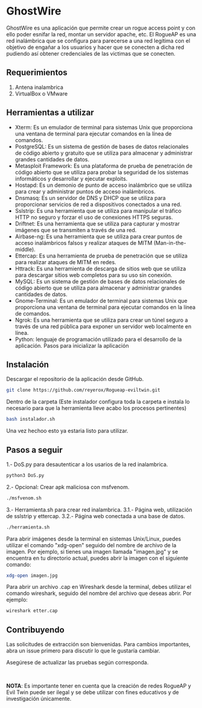 # GhostWire

GhostWire es una aplicación que permite crear un rogue access point y con ello poder esnifar la red, montar un servidor apache, etc. El RogueAP es una red inalámbrica que se configura para parecerse a una red legítima con el objetivo de engañar a los usuarios y hacer que se conecten a dicha red pudiendo así obtener credenciales de las victimas que se conecten.

## Requerimientos

1. Antena inalambrica 
2. VirtualBox o VMware

## Herramientas a utilizar

* Xterm: Es un emulador de terminal para sistemas Unix que proporciona una ventana de terminal para ejecutar comandos en la línea de comandos.
* PostgreSQL: Es un sistema de gestión de bases de datos relacionales de código abierto y gratuito que se utiliza para almacenar y administrar grandes cantidades de datos.
* Metasploit Framework: Es una plataforma de prueba de penetración de código abierto que se utiliza para probar la seguridad de los sistemas informáticos y desarrollar y ejecutar exploits.
* Hostapd: Es un demonio de punto de acceso inalámbrico que se utiliza para crear y administrar puntos de acceso inalámbricos.
* Dnsmasq: Es un servidor de DNS y DHCP que se utiliza para proporcionar servicios de red a dispositivos conectados a una red.
* Sslstrip: Es una herramienta que se utiliza para manipular el tráfico HTTP no seguro y forzar el uso de conexiones HTTPS seguras.
* Driftnet: Es una herramienta que se utiliza para capturar y mostrar imágenes que se transmiten a través de una red.
* Airbase-ng: Es una herramienta que se utiliza para crear puntos de acceso inalámbricos falsos y realizar ataques de MITM (Man-in-the-middle).
* Ettercap: Es una herramienta de prueba de penetración que se utiliza para realizar ataques de MITM en redes.
* Httrack: Es una herramienta de descarga de sitios web que se utiliza para descargar sitios web completos para su uso sin conexión.
* MySQL: Es un sistema de gestión de bases de datos relacionales de código abierto que se utiliza para almacenar y administrar grandes cantidades de datos.
* Gnome-Terminal: Es un emulador de terminal para sistemas Unix que proporciona una ventana de terminal para ejecutar comandos en la línea de comandos.
* Ngrok: Es una herramienta que se utiliza para crear un túnel seguro a través de una red pública para exponer un servidor web localmente en línea.
* Python: lenguaje de programación utilizado para el desarrollo de la aplicación.
Pasos para inicializar la aplicación

## Instalación 

Descargar el repositorio de la aplicación desde GitHub.

```bash
git clone https://github.com/reyerox/Rogueap-eviltwin.git
```
Dentro de la carpeta (Este instalador configura toda la carpeta e instala lo necesario para que la herramienta lleve acabo los procesos pertinentes)
```bash
bash instalador.sh
```
Una vez hechoo esto ya estaria listo para utilizar.

## Pasos a seguir

1.- DoS.py para desautenticar a los usarios de la red inalambrica.
```python
python3 DoS.py
```
2.- Opcional: Crear apk maliciosa con msfvenom.
```bash
./msfvenom.sh
```
3.- Herramienta.sh para crear red inalambrica.
  3.1.- Página web, utilización de sslstrip y ettercap.
  3.2.- Página web conectada a una base de datos.
```bash
./herramienta.sh
```

Para abrir imágenes desde la terminal en sistemas Unix/Linux, puedes utilizar el comando "xdg-open" seguido del nombre de archivo de la imagen. Por ejemplo, si tienes una imagen llamada "imagen.jpg" y se encuentra en tu directorio actual, puedes abrir la imagen con el siguiente comando:

```bash
xdg-open imagen.jpg
```

Para abrir un archivo .cap en Wireshark desde la terminal, debes utilizar el comando wireshark, seguido del nombre del archivo que deseas abrir. Por ejemplo:

```bash
wireshark etter.cap
```

## Contribuyendo

Las solicitudes de extracción son bienvenidas. Para cambios importantes, abra un issue primero para discutir lo que le gustaría cambiar.

Asegúrese de actualizar las pruebas según corresponda.

<br>

**NOTA**: Es importante tener en cuenta que la creación de redes RogueAP y Evil Twin puede ser ilegal y se debe utilizar con fines educativos y de investigación únicamente.
